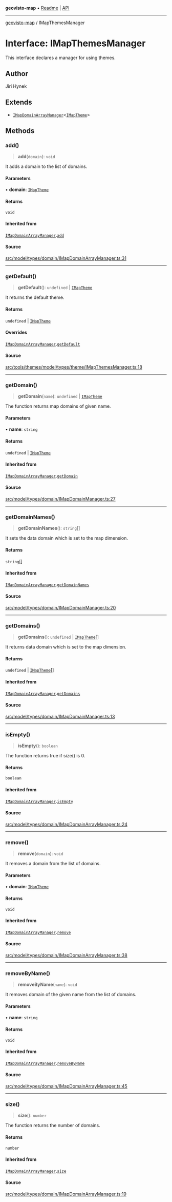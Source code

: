 **geovisto-map** • [Readme](../README.md) \| [API](../globals.md)

***

[geovisto-map](../README.md) / IMapThemesManager

# Interface: IMapThemesManager

This interface declares a manager for using themes.

## Author

Jiri Hynek

## Extends

- [`IMapDomainArrayManager`](IMapDomainArrayManager.md)\<[`IMapTheme`](IMapTheme.md)\>

## Methods

### add()

> **add**(`domain`): `void`

It adds a domain to the list of domains.

#### Parameters

• **domain**: [`IMapTheme`](IMapTheme.md)

#### Returns

`void`

#### Inherited from

[`IMapDomainArrayManager`](IMapDomainArrayManager.md).[`add`](IMapDomainArrayManager.md#add)

#### Source

[src/model/types/domain/IMapDomainArrayManager.ts:31](https://github.com/geovisto/geovisto-map/blob/e22d774889dbc28cc1ec62933ecf6bab6690f172/src/model/types/domain/IMapDomainArrayManager.ts#L31)

***

### getDefault()

> **getDefault**(): `undefined` \| [`IMapTheme`](IMapTheme.md)

It returns the default theme.

#### Returns

`undefined` \| [`IMapTheme`](IMapTheme.md)

#### Overrides

[`IMapDomainArrayManager`](IMapDomainArrayManager.md).[`getDefault`](IMapDomainArrayManager.md#getdefault)

#### Source

[src/tools/themes/model/types/theme/IMapThemesManager.ts:18](https://github.com/geovisto/geovisto-map/blob/e22d774889dbc28cc1ec62933ecf6bab6690f172/src/tools/themes/model/types/theme/IMapThemesManager.ts#L18)

***

### getDomain()

> **getDomain**(`name`): `undefined` \| [`IMapTheme`](IMapTheme.md)

The function returns map domains of given name.

#### Parameters

• **name**: `string`

#### Returns

`undefined` \| [`IMapTheme`](IMapTheme.md)

#### Inherited from

[`IMapDomainArrayManager`](IMapDomainArrayManager.md).[`getDomain`](IMapDomainArrayManager.md#getdomain)

#### Source

[src/model/types/domain/IMapDomainManager.ts:27](https://github.com/geovisto/geovisto-map/blob/e22d774889dbc28cc1ec62933ecf6bab6690f172/src/model/types/domain/IMapDomainManager.ts#L27)

***

### getDomainNames()

> **getDomainNames**(): `string`[]

It sets the data domain which is set to the map dimension.

#### Returns

`string`[]

#### Inherited from

[`IMapDomainArrayManager`](IMapDomainArrayManager.md).[`getDomainNames`](IMapDomainArrayManager.md#getdomainnames)

#### Source

[src/model/types/domain/IMapDomainManager.ts:20](https://github.com/geovisto/geovisto-map/blob/e22d774889dbc28cc1ec62933ecf6bab6690f172/src/model/types/domain/IMapDomainManager.ts#L20)

***

### getDomains()

> **getDomains**(): `undefined` \| [`IMapTheme`](IMapTheme.md)[]

It returns data domain which is set to the map dimension.

#### Returns

`undefined` \| [`IMapTheme`](IMapTheme.md)[]

#### Inherited from

[`IMapDomainArrayManager`](IMapDomainArrayManager.md).[`getDomains`](IMapDomainArrayManager.md#getdomains)

#### Source

[src/model/types/domain/IMapDomainManager.ts:13](https://github.com/geovisto/geovisto-map/blob/e22d774889dbc28cc1ec62933ecf6bab6690f172/src/model/types/domain/IMapDomainManager.ts#L13)

***

### isEmpty()

> **isEmpty**(): `boolean`

The function returns true if size() is 0.

#### Returns

`boolean`

#### Inherited from

[`IMapDomainArrayManager`](IMapDomainArrayManager.md).[`isEmpty`](IMapDomainArrayManager.md#isempty)

#### Source

[src/model/types/domain/IMapDomainArrayManager.ts:24](https://github.com/geovisto/geovisto-map/blob/e22d774889dbc28cc1ec62933ecf6bab6690f172/src/model/types/domain/IMapDomainArrayManager.ts#L24)

***

### remove()

> **remove**(`domain`): `void`

It removes a domain from the list of domains.

#### Parameters

• **domain**: [`IMapTheme`](IMapTheme.md)

#### Returns

`void`

#### Inherited from

[`IMapDomainArrayManager`](IMapDomainArrayManager.md).[`remove`](IMapDomainArrayManager.md#remove)

#### Source

[src/model/types/domain/IMapDomainArrayManager.ts:38](https://github.com/geovisto/geovisto-map/blob/e22d774889dbc28cc1ec62933ecf6bab6690f172/src/model/types/domain/IMapDomainArrayManager.ts#L38)

***

### removeByName()

> **removeByName**(`name`): `void`

It removes domain of the given name from the list of domains.

#### Parameters

• **name**: `string`

#### Returns

`void`

#### Inherited from

[`IMapDomainArrayManager`](IMapDomainArrayManager.md).[`removeByName`](IMapDomainArrayManager.md#removebyname)

#### Source

[src/model/types/domain/IMapDomainArrayManager.ts:45](https://github.com/geovisto/geovisto-map/blob/e22d774889dbc28cc1ec62933ecf6bab6690f172/src/model/types/domain/IMapDomainArrayManager.ts#L45)

***

### size()

> **size**(): `number`

The function returns the number of domains.

#### Returns

`number`

#### Inherited from

[`IMapDomainArrayManager`](IMapDomainArrayManager.md).[`size`](IMapDomainArrayManager.md#size)

#### Source

[src/model/types/domain/IMapDomainArrayManager.ts:19](https://github.com/geovisto/geovisto-map/blob/e22d774889dbc28cc1ec62933ecf6bab6690f172/src/model/types/domain/IMapDomainArrayManager.ts#L19)
